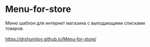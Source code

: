 # Menu-for-store
Меню шаблон для интернет магазина с выподающими списками товаров.
<br><br>
https://drshumilov.github.io/Menu-for-store/

